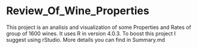 # Review_Of_Wine_Properties
This project is an analisis and visualization of some Properties and Rates of group of 1600 wines. It uses R in version 4.0.3. To boost this project I suggest using rStudio. More details you can find in Summary.md
